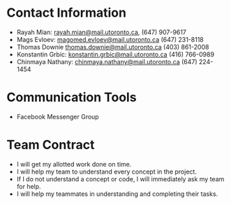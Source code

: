 # Contact Information
* Rayah Mian: rayah.mian@mail.utoronto.ca, (647) 907-9617
* Mags Evloev: magomed.evloev@mail.utoronto.ca (647) 231-8118
* Thomas Downie thomas.downie@mail.utoronto.ca (403) 861-2008
* Konstantin Grbic: konstantin.grbic@mail.utoronto.ca (416) 766-0989
* Chinmaya Nathany: chinmaya.nathany@mail.utoronto.ca (647) 224-1454

# Communication Tools
* Facebook Messenger Group

# Team Contract
* I will get my allotted work done on time.
* I will help my team to understand every concept in the project.
* If I do not understand a concept or code, I will immediately ask my team for help.
* I will help my teammates in understanding and completing their tasks.

